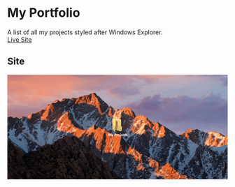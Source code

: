 # My Portfolio
A list of all my projects styled after Windows Explorer. <br />
[Live Site](https://joshuamelo.vercel.app/)
## Site
![Site](githubmedia/portfolio.gif)